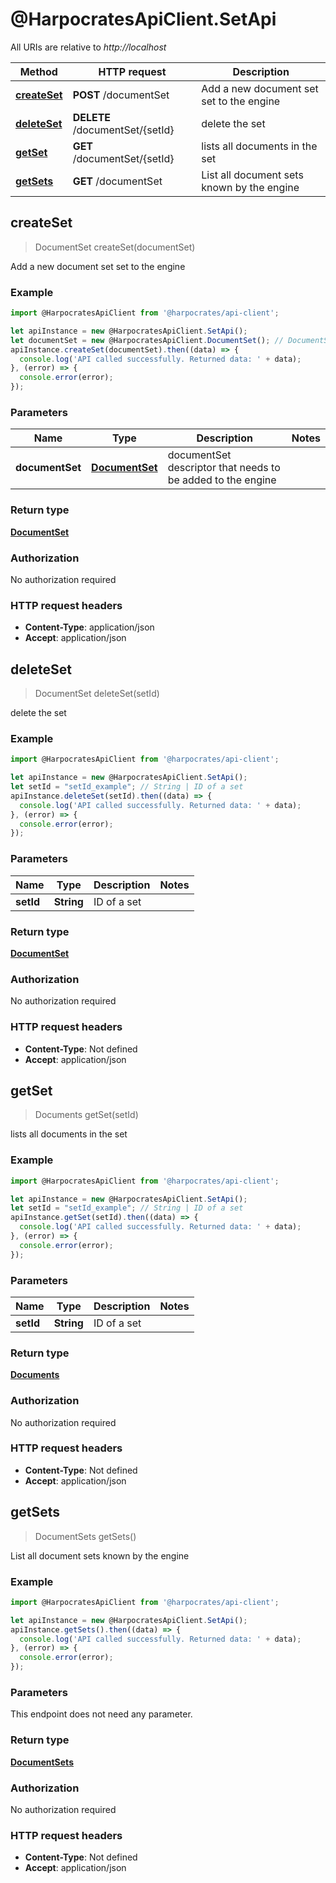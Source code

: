 # @HarpocratesApiClient.SetApi

All URIs are relative to *http://localhost*

Method | HTTP request | Description
------------- | ------------- | -------------
[**createSet**](SetApi.md#createSet) | **POST** /documentSet | Add a new document set set to the engine
[**deleteSet**](SetApi.md#deleteSet) | **DELETE** /documentSet/{setId} | delete the set
[**getSet**](SetApi.md#getSet) | **GET** /documentSet/{setId} | lists all documents in the set
[**getSets**](SetApi.md#getSets) | **GET** /documentSet | List all document sets known by the engine



## createSet

> DocumentSet createSet(documentSet)

Add a new document set set to the engine

### Example

```javascript
import @HarpocratesApiClient from '@harpocrates/api-client';

let apiInstance = new @HarpocratesApiClient.SetApi();
let documentSet = new @HarpocratesApiClient.DocumentSet(); // DocumentSet | documentSet descriptor that needs to be added to the engine
apiInstance.createSet(documentSet).then((data) => {
  console.log('API called successfully. Returned data: ' + data);
}, (error) => {
  console.error(error);
});

```

### Parameters


Name | Type | Description  | Notes
------------- | ------------- | ------------- | -------------
 **documentSet** | [**DocumentSet**](DocumentSet.md)| documentSet descriptor that needs to be added to the engine | 

### Return type

[**DocumentSet**](DocumentSet.md)

### Authorization

No authorization required

### HTTP request headers

- **Content-Type**: application/json
- **Accept**: application/json


## deleteSet

> DocumentSet deleteSet(setId)

delete the set

### Example

```javascript
import @HarpocratesApiClient from '@harpocrates/api-client';

let apiInstance = new @HarpocratesApiClient.SetApi();
let setId = "setId_example"; // String | ID of a set
apiInstance.deleteSet(setId).then((data) => {
  console.log('API called successfully. Returned data: ' + data);
}, (error) => {
  console.error(error);
});

```

### Parameters


Name | Type | Description  | Notes
------------- | ------------- | ------------- | -------------
 **setId** | **String**| ID of a set | 

### Return type

[**DocumentSet**](DocumentSet.md)

### Authorization

No authorization required

### HTTP request headers

- **Content-Type**: Not defined
- **Accept**: application/json


## getSet

> Documents getSet(setId)

lists all documents in the set

### Example

```javascript
import @HarpocratesApiClient from '@harpocrates/api-client';

let apiInstance = new @HarpocratesApiClient.SetApi();
let setId = "setId_example"; // String | ID of a set
apiInstance.getSet(setId).then((data) => {
  console.log('API called successfully. Returned data: ' + data);
}, (error) => {
  console.error(error);
});

```

### Parameters


Name | Type | Description  | Notes
------------- | ------------- | ------------- | -------------
 **setId** | **String**| ID of a set | 

### Return type

[**Documents**](Documents.md)

### Authorization

No authorization required

### HTTP request headers

- **Content-Type**: Not defined
- **Accept**: application/json


## getSets

> DocumentSets getSets()

List all document sets known by the engine

### Example

```javascript
import @HarpocratesApiClient from '@harpocrates/api-client';

let apiInstance = new @HarpocratesApiClient.SetApi();
apiInstance.getSets().then((data) => {
  console.log('API called successfully. Returned data: ' + data);
}, (error) => {
  console.error(error);
});

```

### Parameters

This endpoint does not need any parameter.

### Return type

[**DocumentSets**](DocumentSets.md)

### Authorization

No authorization required

### HTTP request headers

- **Content-Type**: Not defined
- **Accept**: application/json


